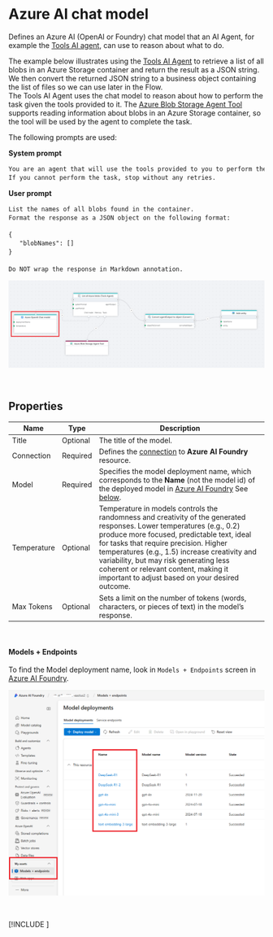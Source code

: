 # Azure AI chat model

Defines an Azure AI (OpenAI or Foundry) chat model that an AI Agent, for example the [Tools AI agent](../agents/tools-ai-agent.md), can use to reason about what to do.

The example below illustrates using the [Tools AI Agent](../agents/tools-ai-agent.md) to retrieve a list of all blobs in an Azure Storage container and return the result as a JSON string. We then convert the returned JSON string to a business object containing the list of files so we can use later in the Flow.  
The Tools AI Agent uses the chat model to reason about how to perform the task given the tools provided to it. The [Azure Blob Storage Agent Tool](../azure-blob-storage/agent-tool.md)  supports reading information about blobs in an Azure Storage container, so the tool will be used by the agent to complete the task.  

The following prompts are used:  

**System prompt**  
```txt
You are an agent that will use the tools provided to you to perform the tasks requested by the user.  
If you cannot perform the task, stop without any retries.
```

**User prompt**  
```txt
List the names of all blobs found in the container.
Format the response as a JSON object on the following format:  

{
   "blobNames": []
}

Do NOT wrap the response in Markdown annotation.
```


![img](/images/flow/agent-chat-model.png)

<br/>


## Properties

| Name                  | Type      | Description |
|-----------------------|-----------|-------------|
| Title                 | Optional  | The title of the model. |
| Connection            | Required  | Defines the [connection](azure-ai-connection.md) to **Azure AI Foundry** resource. |
| Model                 | Required  | Specifies the model deployment name, which corresponds to the **Name** (not the model id) of the deployed model in [Azure AI Foundry](https://ai.azure.com) See [below](#models--endpoints). |
| Temperature       | Optional  |Temperature in models controls the randomness and creativity of the generated responses. Lower temperatures (e.g., 0.2) produce more focused, predictable text, ideal for tasks that require precision. Higher temperatures (e.g., 1.5) increase creativity and variability, but may risk generating less coherent or relevant content, making it important to adjust based on your desired outcome. |
| Max Tokens | Optional | Sets a limit on the number of tokens (words, characters, or pieces of text) in the model’s response. |

<br/>

#### Models + Endpoints
To find the Model deployment name, look in `Models + Endpoints` screen in [Azure AI Foundry](https://ai.azure.com).  

![img](/images/flow/azure-ai-foundry-deploymentname.png)

<br/>

[!INCLUDE [](./__videos.md)]